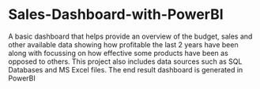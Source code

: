 # Sales-Dashboard-with-PowerBI
A basic dashboard that helps provide an overview of the budget, sales and other available data showing how profitable the last 2 years have been along with focussing on how effective some products have been as opposed to others. This project also includes data sources such as SQL Databases and MS Excel files. The end result dashboard is generated in PowerBI
